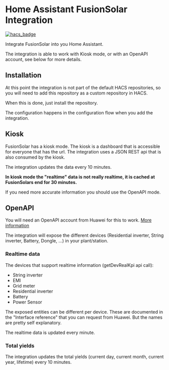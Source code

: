 # Home Assistant FusionSolar Integration
[![hacs_badge](https://img.shields.io/badge/HACS-Custom-orange.svg)](https://github.com/custom-components/hacs)

Integrate FusionSolar into you Home Assistant.

The integration is able to work with Kiosk mode, or with an OpenAPI account, see below for more details.

## Installation
At this point the integration is not part of the default HACS repositories, so
you will need to add this repository as a custom repository in HACS.

When this is done, just install the repository.

The configuration happens in the configuration flow when you add the integration.

## Kiosk
FusionSolar has a kiosk mode. The kiosk is a dashboard that is accessible for everyone that has the url.
The integration uses a JSON REST api that is also consumed by the kiosk.

The integration updates the data every 10 minutes.

**In kiosk mode the "realtime" data is not really realtime, it is cached at FusionSolars end for 30 minutes.**

If you need more accurate information you should use the OpenAPI mode.

## OpenAPI
You will need an OpenAPI account from Huawei for this to work. [More information](https://forum.huawei.com/enterprise/en/communicate-with-fusionsolar-through-an-openapi-account/thread/591478-100027)

The integration will expose the different devices (Residential inverter, String inverter, Battery, Dongle, ...) in 
your plant/station. 

### Realtime data
The devices that support realtime information (getDevRealKpi api call):
* String inverter
* EMI
* Grid meter
* Residential inverter
* Battery
* Power Sensor

The exposed entities can be different per device. These are documented in the "Interface reference" that you can 
request from Huawei. But the names are pretty self explanatory.

The realtime data is updated every minute.

### Total yields
The integration updates the total yields (current day, current month, current year, lifetime) every 10 minutes. 
